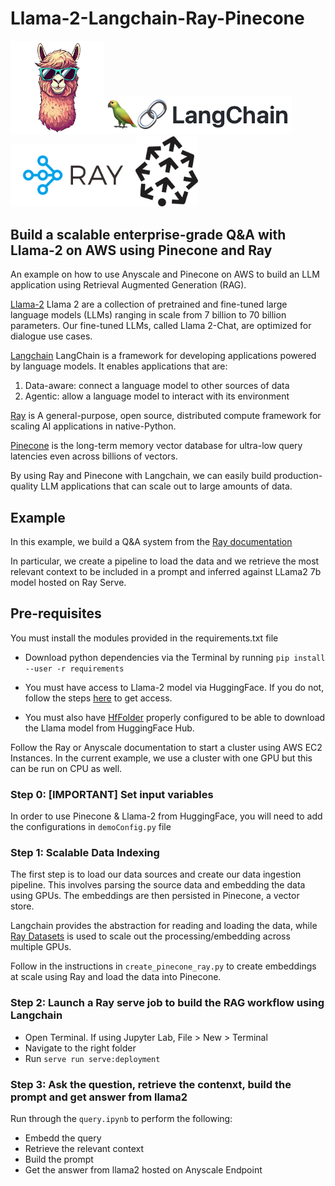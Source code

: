 # Llama-2-Langchain-Ray-Pinecone


<img src="img/llama-logo.png" alt="drawing" width="150"/><img src="img/langchain-logo.png" alt="drawing" width="300"/><img src="img/logo-ray.png" alt="drawing" width="200"/><img src="img/pinecone-logo.png" alt="drawing" width="100"/>


## Build a scalable enterprise-grade Q&A with Llama-2 on AWS using Pinecone and Ray
An example on how to use Anyscale and Pinecone on AWS to build an LLM application using Retrieval Augmented Generation (RAG).

[Llama-2](https://ai.meta.com/llama/) Llama 2 are a collection of pretrained and fine-tuned large language models (LLMs) ranging in scale from 7 billion to 70 billion parameters. Our fine-tuned LLMs, called Llama 2-Chat, are optimized for dialogue use cases.

[Langchain](https://python.langchain.com/docs/get_started/introduction) LangChain is a framework for developing applications powered by language models. It enables applications that are:

1. Data-aware: connect a language model to other sources of data
2. Agentic: allow a language model to interact with its environment

[Ray](https://docs.ray.io/en/latest/) is A general-purpose, open source, distributed compute framework for scaling AI applications in native-Python.

[Pinecone](http://pinecone.io) is the long-term memory vector database for ultra-low query latencies even across billions of vectors.

By using Ray and Pinecone with Langchain, we can easily build production-quality LLM applications that can scale out to large amounts of data. 


## Example

In this example, we build a Q&A system from the [Ray documentation](https://docs.ray.io/en/master/)

In particular, we create a pipeline to load the data and we retrieve the most relevant context to be included in a prompt and inferred against LLama2 7b model hosted on Ray Serve.

## Pre-requisites

You must install the modules provided in the requirements.txt file
- Download python dependencies via the Terminal by running
`pip install --user -r requirements`

- You must have access to Llama-2 model via HuggingFace. If you do not, follow the steps [here](https://huggingface.co/blog/llama2) to get access. 
- You must also have [HfFolder](https://huggingface.co/docs/huggingface_hub/v0.16.3/en/package_reference/hf_api#huggingface_hub.HfFolder) properly configured to be able to download the Llama model from HuggingFace Hub.

Follow the Ray or Anyscale documentation to start a cluster using AWS EC2 Instances. In the current example, we use a cluster with one GPU but this can be run on CPU as well.

### Step 0: [IMPORTANT] Set input variables
In order to use Pinecone & Llama-2 from HuggingFace, you will need to add the configurations in `demoConfig.py` file

### Step 1: Scalable Data Indexing
The first step is to load our data sources and create our data ingestion pipeline. This involves parsing the source data and embedding the data using GPUs. The embeddings are then persisted in Pinecone, a vector store.

Langchain provides the abstraction for reading and loading the data, while [Ray Datasets](https://docs.ray.io/en/master/data/data.html) is used to scale out the processing/embedding across multiple GPUs.

Follow in the instructions in `create_pinecone_ray.py` to create embeddings at scale using Ray and load the data into Pinecone.

### Step 2: Launch a Ray serve job to build the RAG workflow using Langchain

- Open Terminal. If using Jupyter Lab, File > New > Terminal
- Navigate to the right folder
- Run `serve run serve:deployment`


### Step 3: Ask the question, retrieve the contenxt, build the prompt and get answer from llama2

Run through the `query.ipynb` to perform the following:
- Embedd the query
- Retrieve the relevant context
- Build the prompt
- Get the answer from llama2 hosted on Anyscale Endpoint


